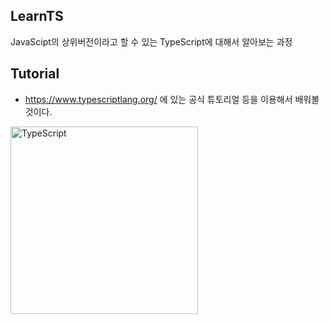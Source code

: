 ## LearnTS  
JavaScipt의 상위버전이라고 할 수 있는 TypeScript에 대해서 알아보는 과정  

## Tutorial  
- https://www.typescriptlang.org/ 에 있는 공식 튜토리얼 등을 이용해서 배워볼 것이다.  

<img src="https://media.vlpt.us/images/yoonvelog/post/669b63fd-f16e-42b4-ac8f-cac1479f47ac/typescript%EB%A1%9C%EA%B3%A0.png" width="300px" height="300px" alt="TypeScript"></img><br/>
